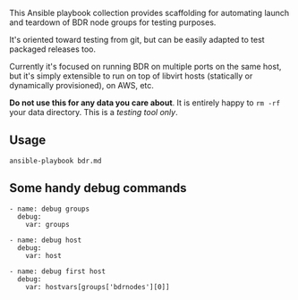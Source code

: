 This Ansible playbook collection provides scaffolding for automating
launch and teardown of BDR node groups for testing purposes.

It's oriented toward testing from git, but can be easily adapted
to test packaged releases too.

Currently it's focused on running BDR on multiple ports on the
same host, but it's simply extensible to run on top of libvirt
hosts (statically or dynamically provisioned), on AWS, etc.

**Do not use this for any data you care about**. It is entirely
happy to `rm -rf` your data directory. This is a *testing tool only*.

Usage
---

    ansible-playbook bdr.md


Some handy debug commands
---

    - name: debug groups
      debug:
        var: groups

    - name: debug host
      debug:
        var: host

    - name: debug first host
      debug:
        var: hostvars[groups['bdrnodes'][0]]
